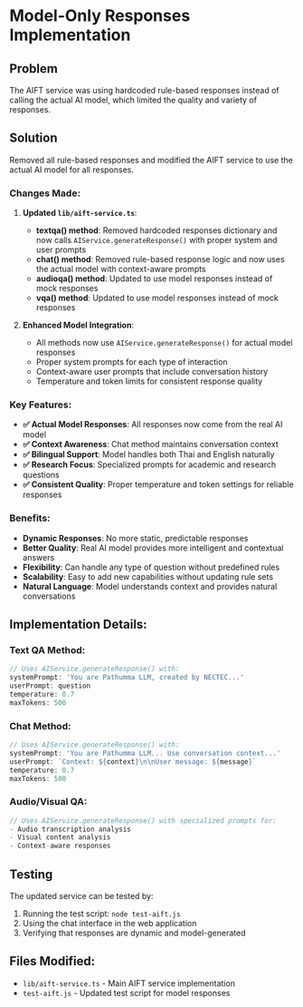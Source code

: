 # Model-Only Responses Implementation

## Problem
The AIFT service was using hardcoded rule-based responses instead of calling the actual AI model, which limited the quality and variety of responses.

## Solution
Removed all rule-based responses and modified the AIFT service to use the actual AI model for all responses.

### Changes Made:

1. **Updated `lib/aift-service.ts`**:
   - **textqa() method**: Removed hardcoded responses dictionary and now calls `AIService.generateResponse()` with proper system and user prompts
   - **chat() method**: Removed rule-based response logic and now uses the actual model with context-aware prompts
   - **audioqa() method**: Updated to use model responses instead of mock responses
   - **vqa() method**: Updated to use model responses instead of mock responses

2. **Enhanced Model Integration**:
   - All methods now use `AIService.generateResponse()` for actual model responses
   - Proper system prompts for each type of interaction
   - Context-aware user prompts that include conversation history
   - Temperature and token limits for consistent response quality

### Key Features:
- **✅ Actual Model Responses**: All responses now come from the real AI model
- **✅ Context Awareness**: Chat method maintains conversation context
- **✅ Bilingual Support**: Model handles both Thai and English naturally
- **✅ Research Focus**: Specialized prompts for academic and research questions
- **✅ Consistent Quality**: Proper temperature and token settings for reliable responses

### Benefits:
- **Dynamic Responses**: No more static, predictable responses
- **Better Quality**: Real AI model provides more intelligent and contextual answers
- **Flexibility**: Can handle any type of question without predefined rules
- **Scalability**: Easy to add new capabilities without updating rule sets
- **Natural Language**: Model understands context and provides natural conversations

## Implementation Details:

### Text QA Method:
```typescript
// Uses AIService.generateResponse() with:
systemPrompt: 'You are Pathumma LLM, created by NECTEC...'
userPrompt: question
temperature: 0.7
maxTokens: 500
```

### Chat Method:
```typescript
// Uses AIService.generateResponse() with:
systemPrompt: 'You are Pathumma LLM... Use conversation context...'
userPrompt: `Context: ${context}\n\nUser message: ${message}`
temperature: 0.7
maxTokens: 500
```

### Audio/Visual QA:
```typescript
// Uses AIService.generateResponse() with specialized prompts for:
- Audio transcription analysis
- Visual content analysis
- Context-aware responses
```

## Testing
The updated service can be tested by:
1. Running the test script: `node test-aift.js`
2. Using the chat interface in the web application
3. Verifying that responses are dynamic and model-generated

## Files Modified:
- `lib/aift-service.ts` - Main AIFT service implementation
- `test-aift.js` - Updated test script for model responses 